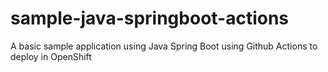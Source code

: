 # sample-java-springboot-actions
A basic sample application using Java Spring Boot using Github Actions to deploy in OpenShift
